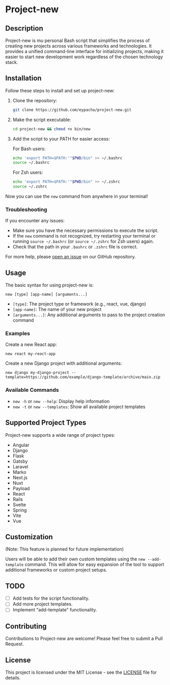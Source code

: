 # Project-new

## Description
Project-new is mu personal Bash script that simplifies the process of creating new projects across various frameworks and technologies. It provides a unified command-line interface for initializing projects, making it easier to start new development work regardless of the chosen technology stack.

## Installation

Follow these steps to install and set up project-new:

1. Clone the repository:
   ```bash
   git clone https://github.com/eypacha/project-new.git
   ```

2. Make the script executable:
   ```bash
   cd project-new && chmod +x bin/new
   ```

3. Add the script to your PATH for easier access:
   
   For Bash users:
   ```bash
   echo 'export PATH=$PATH:'"$PWD/bin" >> ~/.bashrc
   source ~/.bashrc
   ```
   
   For Zsh users:
   ```bash
   echo 'export PATH=$PATH:'"$PWD/bin" >> ~/.zshrc
   source ~/.zshrc
   ```

Now you can use the `new` command from anywhere in your terminal!

### Troubleshooting

If you encounter any issues:

- Make sure you have the necessary permissions to execute the script.
- If the `new` command is not recognized, try restarting your terminal or running `source ~/.bashrc` (or `source ~/.zshrc` for Zsh users) again.
- Check that the path in your `.bashrc` or `.zshrc` file is correct.

For more help, please [open an issue](https://github.com/eypacha/project-new/issues) on our GitHub repository.

## Usage

The basic syntax for using project-new is:

```
new [type] [app-name] [arguments...]
```

- `[type]`: The project type or framework (e.g., react, vue, django)
- `[app-name]`: The name of your new project
- `[arguments...]`: Any additional arguments to pass to the project creation command

### Examples

Create a new React app:
```
new react my-react-app
```

Create a new Django project with additional arguments:
```
new django my-django-project --template=https://github.com/example/django-template/archive/main.zip
```

### Available Commands

- `new -h` or `new --help`: Display help information
- `new -t` or `new --templates`: Show all available project templates

## Supported Project Types

Project-new supports a wide range of project types:

- Angular
- Django
- Flask
- Gatsby
- Laravel
- Marko
- Next.js
- Nuxt
- Payload
- React
- Rails
- Svelte
- Spring
- Vite
- Vue

## Customization

(Note: This feature is planned for future implementation)

Users will be able to add their own custom templates using the `new --add-template` command. This will allow for easy expansion of the tool to support additional frameworks or custom project setups.

## TODO

- [ ] Add tests for the script functionality.
- [ ] Add more project templates.
- [ ] Implement "add-template" functionality.

## Contributing

Contributions to Project-new are welcome! Please feel free to submit a Pull Request.

## License

This project is licensed under the MIT License - see the [LICENSE](LICENSE) file for details.